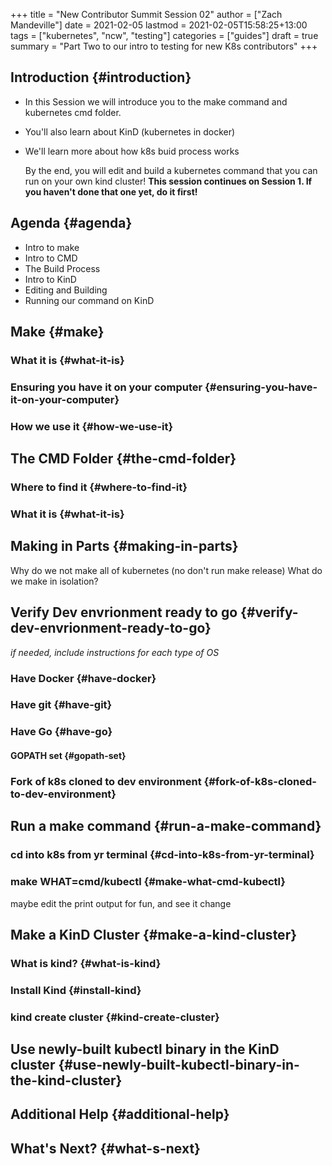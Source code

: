 +++
title = "New Contributor Summit Session 02"
author = ["Zach Mandeville"]
date = 2021-02-05
lastmod = 2021-02-05T15:58:25+13:00
tags = ["kubernetes", "ncw", "testing"]
categories = ["guides"]
draft = true
summary = "Part Two to our intro to testing for new K8s contributors"
+++

## Introduction {#introduction}

-   In this Session we will introduce you to the make command and kubernetes cmd folder.
-   You'll also learn about KinD (kubernetes in docker)
-   We'll learn more about how k8s buid process works

    By the end, you will edit and build a kubernetes command that you can run on your own kind cluster!
    ****This session continues on Session 1.  If you haven't done that one yet, do it first!****


## Agenda {#agenda}

-   Intro to make
-   Intro to CMD
-   The Build Process
-   Intro to KinD
-   Editing and Building
-   Running our command on KinD


## Make {#make}


### What it is {#what-it-is}


### Ensuring you have it on your computer {#ensuring-you-have-it-on-your-computer}


### How we use it {#how-we-use-it}


## The CMD Folder {#the-cmd-folder}


### Where to find it {#where-to-find-it}


### What it is {#what-it-is}


## Making in Parts {#making-in-parts}

Why do we not make all of kubernetes (no don't run make release)
What do we make in isolation?


## Verify Dev envrionment ready to go {#verify-dev-envrionment-ready-to-go}

_if needed, include instructions for each type of OS_


### Have Docker {#have-docker}


### Have git {#have-git}


### Have Go {#have-go}


#### GOPATH set {#gopath-set}


### Fork of k8s cloned to dev environment {#fork-of-k8s-cloned-to-dev-environment}


## Run a make command {#run-a-make-command}


### cd into k8s from yr terminal {#cd-into-k8s-from-yr-terminal}


### make WHAT=cmd/kubectl {#make-what-cmd-kubectl}

maybe edit the print output for fun, and see it change


## Make a KinD Cluster {#make-a-kind-cluster}


### What is kind? {#what-is-kind}


### Install Kind {#install-kind}


### kind create cluster {#kind-create-cluster}


## Use newly-built kubectl binary in the KinD cluster {#use-newly-built-kubectl-binary-in-the-kind-cluster}


## Additional Help {#additional-help}


## What's Next? {#what-s-next}
